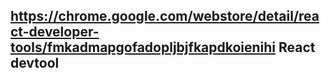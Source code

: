 ## https://chrome.google.com/webstore/detail/react-developer-tools/fmkadmapgofadopljbjfkapdkoienihi React devtool

